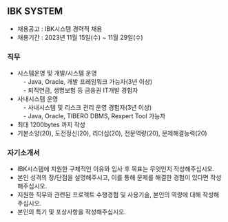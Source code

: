 ## IBK SYSTEM
- 채용공고 : IBK시스템 경력직 채용
- 채용기간 : 2023년 11월 15일(수) ~ 11월 29일(수)

### 직무 
- 시스템운영 및 개발/시스템 운영<br/>
　- Java, Oracle, 개발 프레임워크 가능자(3년 이상)<br/>
　- 퇴직연금, 생명보험 등 금융권 IT개발 경험자<br/>
- 사내시스템 운영<br/>
　- 사내시스템 및 리스크 관리 운영 경험자(3년 이상)<br/>
　- Java, Oracle, TIBERO DBMS, Rexpert Tool 가능자<br/>
- 최대 1200bytes 까지 작성
- 기본소양(20), 도전정신(20), 리더십(20), 전문역량(20), 문제해결능력(20)


### 자기소개서

- IBK시스템에 지원한 구체적인 이유와 입사 후 목표는 무엇인지 작성해주십시오.
- 본인 성격의 장/단점을 설명해주시고, 이를 통해 문제를 해결한 경험이 있다면 작성해주십시오.
- 지원한 직무와 관련된 프로젝트 수행경험 및 사용기술, 본인의 역량에 대해 작성해주십시오.
- 본인의 특기 및 포상사항을 작성해주십시오.